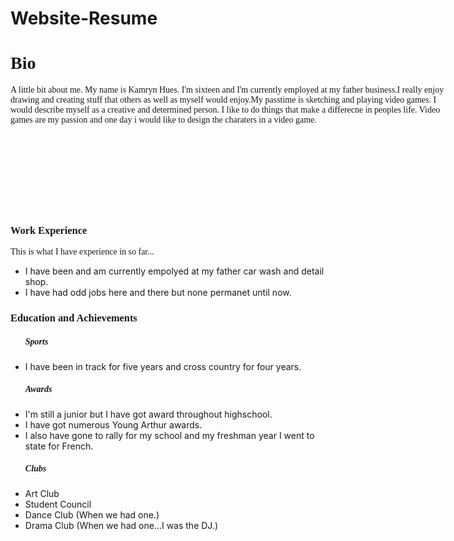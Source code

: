 # Website-Resume
<!DOCTYPE html>

<!DOCTYPE html>

<html>
 <head>
	<link type="text/css" rel="stylesheet" href="stylesheet.css"/>
 </head>
 <body>
  <h1 style="font-family: Comic Sans MS">Bio</h1>
   <div style="width:700px; height:200px; background-color:">
     <p style="font-family: Comic Sans MS">A little bit about me. My name is Kamryn Hues. I'm sixteen and I'm currently employed at my              father business.I really enjoy drawing and creating stuff that others as well as myself would enjoy.My passtime is sketching and            playing video games. I would describe myself as a creative and determined person. I like to do things that make a differecne in            peoples life. Video games are my passion and one day i would like to design the charaters in a video game.</p></div>
  <h3 style="font-family: Comic Sans MS">Work Experience</h3>	
     <p style="Font-family: Comic Sans MS">This is what I have experience in so far...</p> 
        <ul>
         <li>I have been and am currently empolyed at my father car wash and detail shop.</li>
         <li>I have had odd jobs here and there but none permanet until now.</li>
        </ul>
  <h3 style="font-family: Comic Sans MS">Education and Achievements</h3>
     <ul>
       <h5 style="font-family: Comic Sans MS">Sports</h5>
          <li>I have been in track for five years and cross country for four years.</li>
       <h5 style="font-family: Comic Sans MS">Awards</h5>
          <li>I'm still a junior but I have got award throughout highschool.</li>
          <li>I have got numerous Young Arthur awards.</li>
          <li>I also have gone to rally for my school and my freshman year I went to state for French.</li>
       <h5 style="font-family: Comic Sans MS">Clubs</h5>
          <li>Art Club</li>
          <li>Student Council</li>
          <li>Dance Club (When we had one.)</li>
	  <li>Drama Club (When we had one...I was the DJ.)</li>
     </ul>

      
 </body>

</html>
